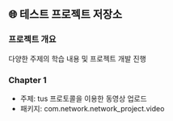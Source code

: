 ## 🌐 테스트 프로젝트 저장소

### 프로젝트 개요

다양한 주제의 학습 내용 및 프로젝트 개발 진행

### Chapter 1
- 주제: tus 프로토콜을 이용한 동영상 업로드
- 패키지: com.network.network_project.video
  <br>



